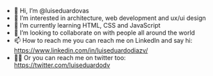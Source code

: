 - 👋 Hi, I’m @luiseduardovas
- 👀 I’m interested in architecture, web development and ux/ui design
- 🌱 I’m currently learning HTML, CSS and JavaScript
- 💞️ I’m looking to collaborate on with people all around the world
- 📫 How to reach me you can reach me on LinkedIn and say hi: https://www.linkedin.com/in/luiseduardodiazv/ 
- 🧑‍💻 Or you can reach me on twitter too: https://twitter.com/luiseduardodv

<!---
luisedvas/luisedvas is a ✨ special ✨ repository because its `README.md` (this file) appears on your GitHub profile.
You can click the Preview link to take a look at your changes.
--->
